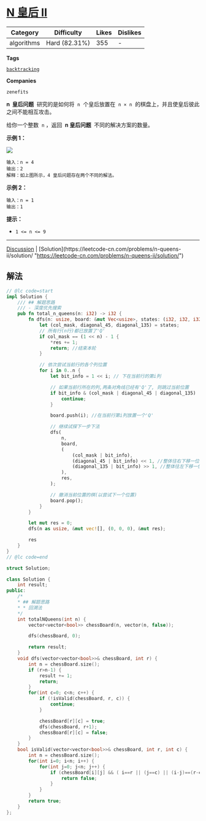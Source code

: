 # [N 皇后 II](https://leetcode-cn.com/problems/n-queens-ii/description/ "https://leetcode-cn.com/problems/n-queens-ii/description/")

| Category   | Difficulty    | Likes | Dislikes |
| ---------- | ------------- | ----- | -------- |
| algorithms | Hard (82.31%) | 355   | -        |

**Tags**

[`backtracking`](https://leetcode.com/tag/backtracking "https://leetcode.com/tag/backtracking")

**Companies**

`zenefits`

**n  皇后问题**  研究的是如何将  `n`  个皇后放置在  `n × n`  的棋盘上，并且使皇后彼此之间不能相互攻击。

给你一个整数  `n` ，返回  **n 皇后问题**  不同的解决方案的数量。

**示例 1：**

![](https://assets.leetcode.com/uploads/2020/11/13/queens.jpg)

```
输入：n = 4
输出：2
解释：如上图所示，4 皇后问题存在两个不同的解法。
```

**示例 2：**

```
输入：n = 1
输出：1
```

**提示：**

- `1 <= n <= 9`

---

[Discussion](https://leetcode-cn.com/problems/n-queens-ii/comments/ "https://leetcode-cn.com/problems/n-queens-ii/comments/") | [Solution](https://leetcode-cn.com/problems/n-queens-ii/solution/ "https://leetcode-cn.com/problems/n-queens-ii/solution/")

## 解法

```rust
// @lc code=start
impl Solution {
    /// ## 解题思路
    /// - 深度优先搜索
    pub fn total_n_queens(n: i32) -> i32 {
        fn dfs(n: usize, board: &mut Vec<usize>, states: (i32, i32, i32), res: &mut i32) {
            let (col_mask, diagonal_45, diagonal_135) = states;
            // 所有行(n行)都已放置了'Q'
            if col_mask == (1 << n) - 1 {
                *res += 1;
                return; //结束本轮
            }

            // 依次尝试当前行的各个列位置
            for i in 0..n {
                let bit_info = 1 << i; // 下在当前行的第i列

                // 如果当前行所在的列,两条对角线已经有'Q'了, 则跳过当前位置
                if bit_info & (col_mask | diagonal_45 | diagonal_135) != 0 {
                    continue;
                }

                board.push(i); //在当前行第i列放置一个'Q'

                // 继续试探下一步下法
                dfs(
                    n,
                    board,
                    (
                        (col_mask | bit_info),
                        (diagonal_45 | bit_info) << 1, //整体往右下移一位
                        (diagonal_135 | bit_info) >> 1, //整体往左下移一位
                    ),
                    res,
                );

                // 撤消当前位置的棋(以尝试下一个位置)
                board.pop();
            }
        }

        let mut res = 0;
        dfs(n as usize, &mut vec![], (0, 0, 0), &mut res);

        res
    }
}
// @lc code=end

struct Solution;

```

```cpp
class Solution {
    int result;
public:
    /*
    * ## 解题思路
    * * 回溯法
    */
    int totalNQueens(int n) {
        vector<vector<bool>> chessBoard(n, vector(n, false));

        dfs(chessBoard, 0);

        return result;
    }
    void dfs(vector<vector<bool>>& chessBoard, int r) {
        int n = chessBoard.size();
        if (r>n-1) {
            result += 1;
            return;
        }
        for(int c=0; c<n; c++) {
            if (!isValid(chessBoard, r, c)) {
                continue;
            }

            chessBoard[r][c] = true;
            dfs(chessBoard, r+1);
            chessBoard[r][c] = false;
        }
    }
    bool isValid(vector<vector<bool>>& chessBoard, int r, int c) {
        int n = chessBoard.size();
        for(int i=0; i<n; i++) {
            for(int j=0; j<n; j++) {
                if (chessBoard[i][j] && ( i==r || (j==c) || (i-j)==(r-c) || (i+j) == (r+c) )) {
                    return false;
                }
            }
        }
        return true;
    }
};
```
